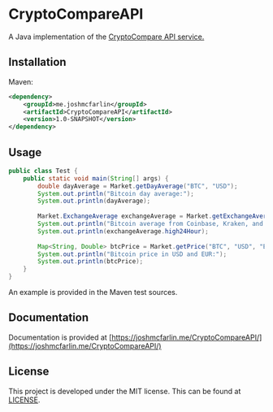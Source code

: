 # CryptoCompareAPI
A Java implementation of the [CryptoCompare API service.](https://min-api.cryptocompare.com/)

## Installation
Maven:
```xml
<dependency>
    <groupId>me.joshmcfarlin</groupId>
    <artifactId>CryptoCompareAPI</artifactId>
    <version>1.0-SNAPSHOT</version>
</dependency>
```

## Usage
```java
public class Test {
    public static void main(String[] args) {
        double dayAverage = Market.getDayAverage("BTC", "USD");
        System.out.println("Bitcoin day average:");
        System.out.println(dayAverage);
        
        Market.ExchangeAverage exchangeAverage = Market.getExchangeAverage("BTC", "USD", "Coinbase", "Kraken", "Bitstamp");
        System.out.println("Bitcoin average from Coinbase, Kraken, and Bitstamp:");
        System.out.println(exchangeAverage.high24Hour);
        
        Map<String, Double> btcPrice = Market.getPrice("BTC", "USD", "EUR");
        System.out.println("Bitcoin price in USD and EUR:");
        System.out.println(btcPrice);
    }
}
```

An example is provided in the Maven test sources.

## Documentation

Documentation is provided at [https://joshmcfarlin.me/CryptoCompareAPI/](https://joshmcfarlin.me/CryptoCompareAPI/)

## License
This project is developed under the MIT license. This can be found at [LICENSE](LICENSE).
